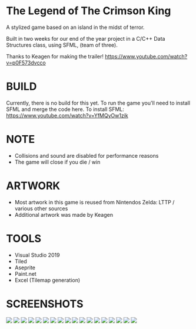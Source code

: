 # The Legend of The Crimson King

A stylized game based on an island in the midst of terror.

Built in two weeks for our end of the year project in a C/C++ Data Structures class, using SFML, (team of three).

Thanks to Keagen for making the trailer!
https://www.youtube.com/watch?v=p0F573dvcco

# BUILD
Currently, there is no build for this yet. To run the game you'll need to install SFML and merge the code here.
To install SFML: https://www.youtube.com/watch?v=YfMQyOw1zik

# NOTE
- Collisions and sound are disabled for performance reasons
- The game will close if you die / win

# ARTWORK
- Most artwork in this game is reused from Nintendos Zelda: LTTP / various other sources
- Additional artwork was made by Keagen 

# TOOLS
- Visual Studio 2019 
- Tiled 
- Aseprite 
- Paint.net
- Excel (Tilemap generation)

# SCREENSHOTS
![](Screenshots/17.png)
![](Screenshots/18.png)
![](Screenshots/19.png)
![](Screenshots/1.png)
![](Screenshots/2.png)
![](Screenshots/3.png)
![](Screenshots/4.png)
![](Screenshots/5.png)
![](Screenshots/6.png)
![](Screenshots/7.png)
![](Screenshots/8.png)
![](Screenshots/9.png)
![](Screenshots/10.png)
![](Screenshots/11.png)
![](Screenshots/12.png)
![](Screenshots/13.png)
![](Screenshots/14.png)
![](Screenshots/15.png)

